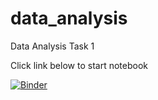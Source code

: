 # data_analysis
Data Analysis Task 1

Click link below to start notebook

[![Binder](https://mybinder.org/badge_logo.svg)](https://mybinder.org/v2/gh/MTereM/data_analysis/HEAD)
